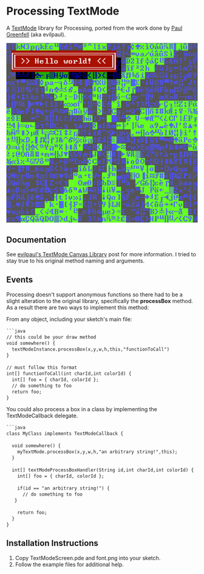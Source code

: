 # Processing TextMode

A [TextMode](http://en.wikipedia.org/wiki/Text_mode) library for Processing, ported from the work done by [Paul Greenfell](https://twitter.com/evilpaul_atebit) (aka evilpaul).

![](screenshot.png)

## Documentation

See [evilpaul's TextMode Canvas Library](http://evilpaul.org/wp/?p=504) post for more information. I tried to stay true to his original method naming and arguments.

## Events

Processing doesn't support anonymous functions so there had to be a slight alteration to the original library, specifically the **processBox** method. As a result there are two ways to implement this method:

From any object, including your sketch's main file:

    ```java
    // this could be your draw method
    void somewhere() {
      textModeInstance.processBox(x,y,w,h,this,"functionToCall")
    }

    // must follow this format
    int[] functionToCall(int charId,int colorId) {
      int[] foo = { charId, colorId };
      // do something to foo
      return foo;
    }

You could also process a box in a class by implementing the TextModeCallback delegate.

    ```java
    class MyClass implements TextModeCallback {

      void somewhere() {
        myTextMode.processBox(x,y,w,h,"an arbitrary string!",this);
      }

      int[] textModeProcessBoxHandler(String id,int charId,int colorId) {
        int[] foo = { charId, colorId };

        if(id == "an arbitrary string!") {
          // do something to foo
       }

        return foo;
      }
    }

## Installation Instructions

1. Copy TextModeScreen.pde and font.png into your sketch.
2. Follow the example files for additional help.